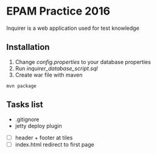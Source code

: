# EPAM Practice 2016
Inquirer is a web application used for test knowledge

## Installation
1. Change *config.properties* to your database properties
2. Run *inquirer_database_script.sql*
3. Create war file with maven
```
mvn package
```

## Tasks list

+ .gitignore
+ jetty deploy plugin
- [ ] header + footer at tiles
- [ ] index.html redirect to first page
